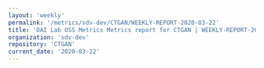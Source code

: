 ```yaml
---
layout: 'weekly'
permalink: '/metrics/sdv-dev/CTGAN/WEEKLY-REPORT-2020-03-22'
title: 'DAI Lab OSS Metrics Metrics report for CTGAN | WEEKLY-REPORT-2020-03-22'
organization: 'sdv-dev'
repository: 'CTGAN'
current_date: '2020-03-22'
---
```

